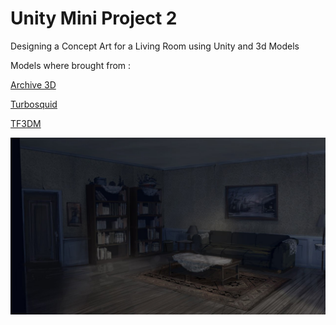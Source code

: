 # Unity Mini Project 2

Designing a Concept Art for a Living Room using Unity and 3d Models

Models where brought from :

[Archive 3D](http://archive3d.net)

[Turbosquid](http://www.turbosquid.com)

[TF3DM](http://tf3dm.com)


![Alt text](/shh_art_loc_06_living_room.jpg?raw=true "Living Room Image")
